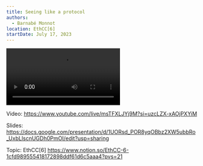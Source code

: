 ```yaml
---
title: Seeing like a protocol
authors:
  - Barnabé Monnot
location: EthCC[6]
startDate: July 17, 2023
---
```


<video src="https://www.youtube.com/live/msTFXLJYj9M?si=uzcLZX-xAOjPXYiM"></video>

Video: <https://www.youtube.com/live/msTFXLJYj9M?si=uzcLZX-xAOjPXYiM>

Slides: <https://docs.google.com/presentation/d/1UORsd_POR8yqOBbz2XW5ubbRo_UxbLlscnUGDh0PmOI/edit?usp=sharing>

Topic: EthCC[6] <https://www.notion.so/EthCC-6-1cfd989555418172898ddf61d6c5aaa4?pvs=21>
